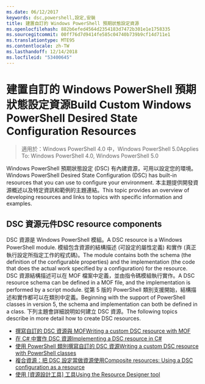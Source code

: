 ```yaml
---
ms.date: 06/12/2017
keywords: dsc,powershell,設定,安裝
title: 建置自訂的 Windows PowerShell 預期狀態設定資源
ms.openlocfilehash: 882b6efed4564d2354183d7472b301e1e1758335
ms.sourcegitcommit: 00ff76d7d9414fe585c04740b739b9cf14d711e1
ms.translationtype: MTE95
ms.contentlocale: zh-TW
ms.lasthandoff: 12/14/2018
ms.locfileid: "53400645"
---
```

# <a name="build-custom-windows-powershell-desired-state-configuration-resources"></a><span data-ttu-id="52cb9-103">建置自訂的 Windows PowerShell 預期狀態設定資源</span><span class="sxs-lookup"><span data-stu-id="52cb9-103">Build Custom Windows PowerShell Desired State Configuration Resources</span></span>

> <span data-ttu-id="52cb9-104">適用於：Windows PowerShell 4.0 中，Windows PowerShell 5.0</span><span class="sxs-lookup"><span data-stu-id="52cb9-104">Applies To: Windows PowerShell 4.0, Windows PowerShell 5.0</span></span>

<span data-ttu-id="52cb9-105">Windows PowerShell 預期狀態設定 (DSC) 有內建資源，可用以設定您的環境。</span><span class="sxs-lookup"><span data-stu-id="52cb9-105">Windows PowerShell Desired State Configuration (DSC) has built-in resources that you can use to configure your environment.</span></span> <span data-ttu-id="52cb9-106">本主題提供開發資源概述以及特定資訊和範例的主題連結。</span><span class="sxs-lookup"><span data-stu-id="52cb9-106">This topic provides an overview of developing resources and links to topics with specific information and examples.</span></span>

## <a name="dsc-resource-components"></a><span data-ttu-id="52cb9-107">DSC 資源元件</span><span class="sxs-lookup"><span data-stu-id="52cb9-107">DSC resource components</span></span>

<span data-ttu-id="52cb9-108">DSC 資源是 Windows PowerShell 模組。</span><span class="sxs-lookup"><span data-stu-id="52cb9-108">A DSC resource is a Windows PowerShell module.</span></span> <span data-ttu-id="52cb9-109">模組包含資源的結構描述 (可設定的屬性定義) 和實作 (真正執行設定所指定工作的程式碼)。</span><span class="sxs-lookup"><span data-stu-id="52cb9-109">The module contains both the schema (the definition of the configurable properties) and the implementation (the code that does the actual work specified by a configuration) for the resource.</span></span> <span data-ttu-id="52cb9-110">DSC 資源結構描述可以在 MOF 檔案中定義，並由指令碼模組執行實作。</span><span class="sxs-lookup"><span data-stu-id="52cb9-110">A DSC resource schema can be defined in a MOF file, and the implementation is performed by a script module.</span></span> <span data-ttu-id="52cb9-111">從第 5 版的 PowerShell 類別支援開始，結構描述和實作都可以在類別中定義。</span><span class="sxs-lookup"><span data-stu-id="52cb9-111">Beginning with the support of PowerShell classes in version 5, the schema and implementation can both be defined in a class.</span></span> <span data-ttu-id="52cb9-112">下列主題會詳細說明如何建立 DSC 資源。</span><span class="sxs-lookup"><span data-stu-id="52cb9-112">The following topics describe in more detail how to create DSC resources.</span></span>

* [<span data-ttu-id="52cb9-113">撰寫自訂的 DSC 資源與 MOF</span><span class="sxs-lookup"><span data-stu-id="52cb9-113">Writing a custom DSC resource with MOF</span></span>](authoringResourceMOF.md)
* [<span data-ttu-id="52cb9-114">在 C# 中實作 DSC 資源</span><span class="sxs-lookup"><span data-stu-id="52cb9-114">Implementing a DSC resource in C#</span></span>](authoringResourceMofCS.md)
* [<span data-ttu-id="52cb9-115">使用 PowerShell 類別撰寫自訂的 DSC 資源</span><span class="sxs-lookup"><span data-stu-id="52cb9-115">Writing a custom DSC resource with PowerShell classes</span></span>](authoringResourceClass.md)
* [<span data-ttu-id="52cb9-116">複合資源：把 DSC 設定當做資源使用</span><span class="sxs-lookup"><span data-stu-id="52cb9-116">Composite resources: Using a DSC configuration as a resource</span></span>](authoringResourceComposite.md)
* <span data-ttu-id="52cb9-117">[使用 [資源設計工具] 工具](../authoringResourceMofDesigner.md)</span><span class="sxs-lookup"><span data-stu-id="52cb9-117">[Using the Resource Designer tool](../authoringResourceMofDesigner.md)</span></span>
